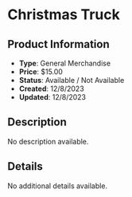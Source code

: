 # Christmas Truck

## Product Information
- **Type**: General Merchandise
- **Price**: $15.00
- **Status**: Available / Not Available
- **Created**: 12/8/2023
- **Updated**: 12/8/2023

## Description
No description available.



## Details
No additional details available.
